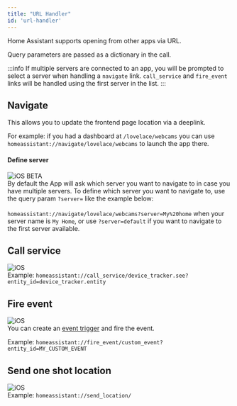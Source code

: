 ```yaml
---
title: "URL Handler"
id: 'url-handler'
---
```


Home Assistant supports opening from other apps via URL.

Query parameters are passed as a dictionary in the call.

:::info
If multiple servers are connected to an app, you will be prompted to select a server when handling a `navigate` link. `call_service` and `fire_event`  links will be handled using the first server in the list.
:::

## Navigate
This allows you to update the frontend page location via a deeplink.

For example: if you had a dashboard at `/lovelace/webcams` you can use `homeassistant://navigate/lovelace/webcams` to launch the app there.

#### Define server
![iOS](/assets/iOS.svg) <span class='beta'>BETA</span><br />
By default the App will ask which server you want to navigate to in case you have multiple servers.
To define which server you want to navigate to, use the query param `?server=` like the example below:<br /><br />
`homeassistant://navigate/lovelace/webcams?server=My%20home` when your server name is `My Home`, or use `?server=default` if you want to navigate to the first server available.

## Call service
![iOS](/assets/iOS.svg)<br />
Example: `homeassistant://call_service/device_tracker.see?entity_id=device_tracker.entity`

## Fire event
![iOS](/assets/iOS.svg)<br />
You can create an [event trigger](https://www.home-assistant.io/docs/automation/trigger/#event-trigger) and fire the event.

Example: `homeassistant://fire_event/custom_event?entity_id=MY_CUSTOM_EVENT`

## Send one shot location
![iOS](/assets/iOS.svg)<br />
Example: `homeassistant://send_location/`
